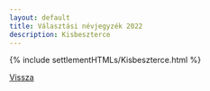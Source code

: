 ```yaml
---
layout: default
title: Választási névjegyzék 2022
description: Kisbeszterce
---
```


{% include settlementHTMLs/Kisbeszterce.html %}

[Vissza](./)